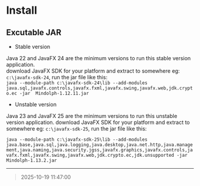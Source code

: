 # Install


## Excutable JAR

* Stable version

Java 22 and JavaFX 24 are the minimum versions to run this stable version application. 	
download JavaFX SDK for your platform and extract to somewhere eg: `c:\javafx-sdk-24`, run the jar file like this:   
 `java --module-path c:\javafx-sdk-24\lib --add-modules  java.sql,javafx.controls,javafx.fxml,javafx.swing,javafx.web,jdk.crypto.ec -jar  Mindolph-1.12.11.jar`

* Unstable version

Java 23 and JavaFX 25 are the minimum versions to run this unstable version application. 
download JavaFX SDK for your platform and extract to somewhere eg: `c:\javafx-sdk-25`, run the jar file like this:   

 `java --module-path c:\javafx-sdk-25\lib --add-modules  java.base,java.sql,java.logging,java.desktop,java.net.http,java.management,java.naming,java.security.jgss,javafx.graphics,javafx.controls,javafx.fxml,javafx.swing,javafx.web,jdk.crypto.ec,jdk.unsupported -jar  Mindolph-1.13.2.jar`

---
> 2025-10-19 11:47:00
